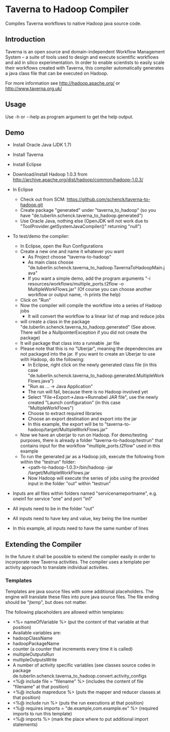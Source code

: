 # Taverna to Hadoop Compiler

Compiles Taverna workflows to native Hadoop java source code.

## Introduction

Taverna is an open source and domain-independent Workflow Management System – a suite of tools used to design and execute scientific workflows and aid in silico experimentation.
In order to enable scientists to easily scale their workflows created with Taverna, this compiler automatically generates a java class file that can be executed on Hadoop.

For more information see http://hadoop.apache.org/ or http://www.taverna.org.uk/

## Usage

Use -h or --help as program argument to get the help output.

## Demo

* Install Oracle Java (JDK 1.7)
* Install Taverna
* Install Eclipse
* Download/install Hadoop 1.0.3 from http://archive.apache.org/dist/hadoop/common/hadoop-1.0.3/

* In Eclipse
    * Check out from SCM: https://github.com/schenck/taverna-to-hadoop.git
    * Create package "generated" under "taverna_to_hadoop" (so you have "de.tuberlin.schenck.taverna_to_hadoop.generated")
    * Use Oracle Java, nothing else (OpenJDK will not work due to "ToolProvider.getSystemJavaCompiler()" returning "null")

* To test/demo the compiler:
    * In Eclipse, open the Run Configurations
    * Create a new one and name it whatever you want
         * As Project choose "taverna-to-hadoop"
         * As main class choose "de.tuberlin.schenck.taverna_to_hadoop.TavernaToHadoopMain.java"
         * If you want a simple demo, add the program arguments "-i resources/workflows/multiple_ports.t2flow -o MultipleWorkFlows.jar" (Of course you can choose another workflow or output name, -h prints the help)
    * Click on "Run"
    * Now the compiler will compile the workflow into a series of Hadoop jobs
         * It will convert the workflow to a linear list of map and reduce jobs
     * will create a class in the package "de.tuberlin.schenck.taverna_to_hadoop.generated" (See above. There will be a NullpointerException if you did not create the package)
     * It will package that class into a runnable .jar file
     * Please note that this is no "Uberjar", meaning the dependencies are not packaged into the jar. If you want to create an Uberjar to use with Hadoop, do the following:
          * In Eclipse, right click on the newly generated class file (in this case "de.tuberlin.schenck.taverna_to_hadoop.generated.MultipleWorkFlows.java")
          * "Run as ... -> Java Application"
          * The run will fail, because there is no Hadoop involved yet
          * Select "File->Export->Java->Runnabel JAR file", use the newly created "Launch configuration" (in this case "MultipleWorkFlows")
          * Choose to extract required libraries
          * Choose an export destination and export into the jar
          * In this example, the export will be to "taverna-to-hadoop/target/MultipleWorkFlows.jar"
    * Now we have an uberjar to run on Hadoop. For demo/testing purposes, there is already a folder "taverna-to-hadoop/testrun" that contains input for the workflow "multiple_ports.t2flow" used in this example
    * To run the generated jar as a Hadoop job, execute the following from within the "testrun" folder:
         * <path-to-hadoop-1.0.3>/bin/hadoop -jar <path-to-taverna-to-hadoop>/target/MultipleWorkFlows.jar
         * Now Hadoop will execute the series of jobs using the provided input in the folder "out" within "testrun"

* Inputs are all files within folders named "servicenameportname", e.g. onein1 for service "one" and port "in1"
* All inputs need to be in the folder "out"
* All inputs need to have key and value, key being the line number
* In this example, all inputs need to have the same number of lines

## Extending the Compiler

In the future it shall be possible to extend the compiler easily in order to incorporate new Taverna activities.
The compiler uses a template per activity approach to translate individual activities.

### Templates

Templates are java source files with some additional placeholders.
The engine will translate these files into pure java source files.
The file ending should be "jtemp", but does not matter.

The following placeholders are allowed within templates:

* <%= nameOfVariable %> (put the content of that variable at that position)
 * Available variables are:
 * hadoopClassName
 * hadoopPackageName
 * counter (a counter that increments every time it is called)
 * multipleOutputsRun
 * multipleOutputsWrite
 * A number of activity specific variables (see classes source codes in package de.tuberlin.schenck.taverna_to_hadoop.convert.activity_configs
* <%@ include file = "filename" %> (includes the content of file "filename" at that position)
* <%@ include mapreduce %> (puts the mapper and reducer classes at that position)
* <%@ include run %> (puts the run executions at that position)
* <%@ requires imports = "de.example,com.example.ex" %> (required imports to run this template)
* <%@ imports %> (mark the place where to put additional import statements)
